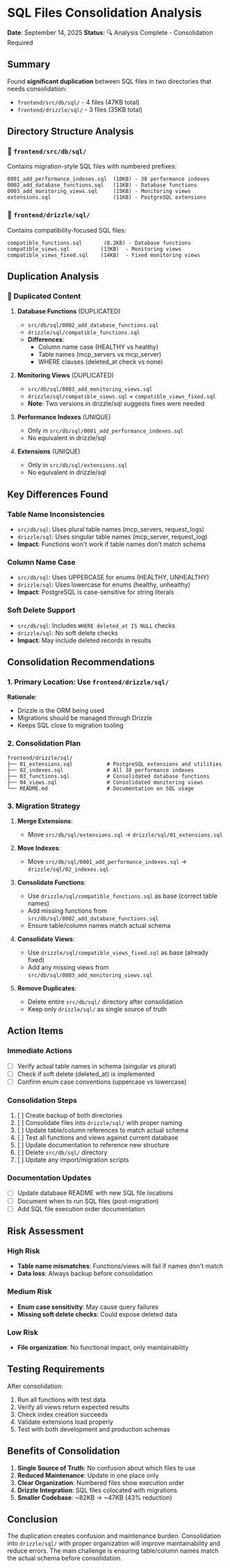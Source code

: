 # SQL Files Consolidation Analysis

**Date**: September 14, 2025
**Status**: 🔍 Analysis Complete - Consolidation Required

## Summary

Found **significant duplication** between SQL files in two directories that needs consolidation:
- `frontend/src/db/sql/` - 4 files (47KB total)
- `frontend/drizzle/sql/` - 3 files (35KB total)

## Directory Structure Analysis

### 📁 `frontend/src/db/sql/`
Contains migration-style SQL files with numbered prefixes:
```
0001_add_performance_indexes.sql  (10KB) - 38 performance indexes
0002_add_database_functions.sql   (11KB) - Database functions
0003_add_monitoring_views.sql     (15KB) - Monitoring views
extensions.sql                    (11KB) - PostgreSQL extensions
```

### 📁 `frontend/drizzle/sql/`
Contains compatibility-focused SQL files:
```
compatible_functions.sql       (8.2KB) - Database functions
compatible_views.sql          (13KB)  - Monitoring views
compatible_views_fixed.sql    (14KB)  - Fixed monitoring views
```

## Duplication Analysis

### 🔄 Duplicated Content

1. **Database Functions** (DUPLICATED)
   - `src/db/sql/0002_add_database_functions.sql`
   - `drizzle/sql/compatible_functions.sql`
   - **Differences**:
     - Column name case (HEALTHY vs healthy)
     - Table names (mcp_servers vs mcp_server)
     - WHERE clauses (deleted_at check vs none)

2. **Monitoring Views** (DUPLICATED)
   - `src/db/sql/0003_add_monitoring_views.sql`
   - `drizzle/sql/compatible_views.sql` + `compatible_views_fixed.sql`
   - **Note**: Two versions in drizzle/sql suggests fixes were needed

3. **Performance Indexes** (UNIQUE)
   - Only in `src/db/sql/0001_add_performance_indexes.sql`
   - No equivalent in drizzle/sql

4. **Extensions** (UNIQUE)
   - Only in `src/db/sql/extensions.sql`
   - No equivalent in drizzle/sql

## Key Differences Found

### Table Name Inconsistencies
- `src/db/sql`: Uses plural table names (mcp_servers, request_logs)
- `drizzle/sql`: Uses singular table names (mcp_server, request_log)
- **Impact**: Functions won't work if table names don't match schema

### Column Name Case
- `src/db/sql`: Uses UPPERCASE for enums (HEALTHY, UNHEALTHY)
- `drizzle/sql`: Uses lowercase for enums (healthy, unhealthy)
- **Impact**: PostgreSQL is case-sensitive for string literals

### Soft Delete Support
- `src/db/sql`: Includes `WHERE deleted_at IS NULL` checks
- `drizzle/sql`: No soft delete checks
- **Impact**: May include deleted records in results

## Consolidation Recommendations

### 1. **Primary Location**: Use `frontend/drizzle/sql/`
**Rationale**:
- Drizzle is the ORM being used
- Migrations should be managed through Drizzle
- Keeps SQL close to migration tooling

### 2. **Consolidation Plan**

```
frontend/drizzle/sql/
├── 01_extensions.sql           # PostgreSQL extensions and utilities
├── 02_indexes.sql              # All 38 performance indexes
├── 03_functions.sql            # Consolidated database functions
├── 04_views.sql                # Consolidated monitoring views
└── README.md                   # Documentation on SQL usage
```

### 3. **Migration Strategy**

1. **Merge Extensions**:
   - Move `src/db/sql/extensions.sql` → `drizzle/sql/01_extensions.sql`

2. **Move Indexes**:
   - Move `src/db/sql/0001_add_performance_indexes.sql` → `drizzle/sql/02_indexes.sql`

3. **Consolidate Functions**:
   - Use `drizzle/sql/compatible_functions.sql` as base (correct table names)
   - Add missing functions from `src/db/sql/0002_add_database_functions.sql`
   - Ensure table/column names match actual schema

4. **Consolidate Views**:
   - Use `drizzle/sql/compatible_views_fixed.sql` as base (already fixed)
   - Add any missing views from `src/db/sql/0003_add_monitoring_views.sql`

5. **Remove Duplicates**:
   - Delete entire `src/db/sql/` directory after consolidation
   - Keep only `drizzle/sql/` as single source of truth

## Action Items

### Immediate Actions
- [ ] Verify actual table names in schema (singular vs plural)
- [ ] Check if soft delete (deleted_at) is implemented
- [ ] Confirm enum case conventions (uppercase vs lowercase)

### Consolidation Steps
1. [ ] Create backup of both directories
2. [ ] Consolidate files into `drizzle/sql/` with proper naming
3. [ ] Update table/column references to match actual schema
4. [ ] Test all functions and views against current database
5. [ ] Update documentation to reference new structure
6. [ ] Delete `src/db/sql/` directory
7. [ ] Update any import/migration scripts

### Documentation Updates
- [ ] Update database README with new SQL file locations
- [ ] Document when to run SQL files (post-migration)
- [ ] Add SQL file execution order documentation

## Risk Assessment

### High Risk
- **Table name mismatches**: Functions/views will fail if names don't match
- **Data loss**: Always backup before consolidation

### Medium Risk
- **Enum case sensitivity**: May cause query failures
- **Missing soft delete checks**: Could expose deleted data

### Low Risk
- **File organization**: No functional impact, only maintainability

## Testing Requirements

After consolidation:
1. Run all functions with test data
2. Verify all views return expected results
3. Check index creation succeeds
4. Validate extensions load properly
5. Test with both development and production schemas

## Benefits of Consolidation

1. **Single Source of Truth**: No confusion about which files to use
2. **Reduced Maintenance**: Update in one place only
3. **Clear Organization**: Numbered files show execution order
4. **Drizzle Integration**: SQL files colocated with migrations
5. **Smaller Codebase**: ~82KB → ~47KB (43% reduction)

## Conclusion

The duplication creates confusion and maintenance burden. Consolidation into `drizzle/sql/` with proper organization will improve maintainability and reduce errors. The main challenge is ensuring table/column names match the actual schema before consolidation.